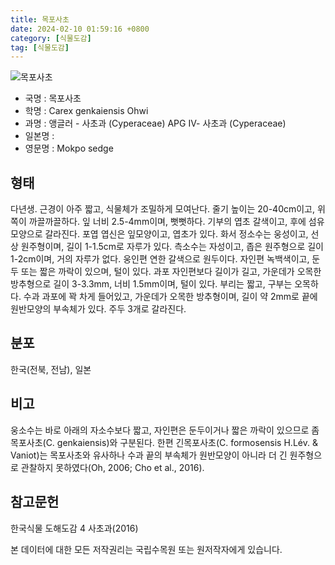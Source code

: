 ```yaml
---
title: 목포사초
date: 2024-02-10 01:59:16 +0800
category: [식물도감]
tag: [식물도감]
---
```




![목포사초](/fileUpload/plants/basic/Cyperaceae/Carex/22908/22908_1_th2.jpg)
- 국명 : 목포사초
- 학명 : Carex genkaiensis Ohwi
- 과명 : 앵글러 - 사초과 (Cyperaceae) APG Ⅳ- 사초과 (Cyperaceae)
- 일본명 : 
- 영문명 : Mokpo sedge


## 형태
다년생. 근경이 아주 짧고, 식물체가 조밀하게 모여난다. 줄기 높이는 20-40cm이고, 위쪽이 까끌까끌하다. 잎 너비 2.5-4mm이며, 뻣뻣하다. 기부의 엽초 갈색이고, 후에 섬유모양으로 갈라진다. 포엽 엽신은 잎모양이고, 엽초가 있다. 화서 정소수는 웅성이고, 선상 원주형이며, 길이 1-1.5cm로 자루가 있다. 측소수는 자성이고, 좁은 원주형으로 길이 1-2cm이며, 거의 자루가 없다. 웅인편 연한 갈색으로 원두이다. 자인편 녹백색이고, 둔두 또는 짧은 까락이 있으며, 털이 있다. 과포 자인편보다 길이가 길고, 가운데가 오목한 방추형으로 길이 3-3.3mm, 너비 1.5mm이며, 털이 있다. 부리는 짧고, 구부는 오목하다. 수과 과포에 꽉 차게 들어있고, 가운데가 오목한 방추형이며, 길이 약 2mm로 끝에 원반모양의 부속체가 있다. 주두 3개로 갈라진다.
## 분포
한국(전북, 전남), 일본
## 비고
웅소수는 바로 아래의 자소수보다 짧고, 자인편은 둔두이거나 짧은 까락이 있으므로 좀목포사초(C. genkaiensis)와 구분된다. 한편 긴목포사초(C. formosensis H.Lév. & Vaniot)는 목포사초와 유사하나 수과 끝의 부속체가 원반모양이 아니라 더 긴 원주형으로 관찰하지 못하였다(Oh, 2006; Cho et al., 2016).
## 참고문헌
한국식물 도해도감 4 사초과(2016)






본 데이터에 대한 모든 저작권리는 국립수목원 또는 원저작자에게 있습니다.
